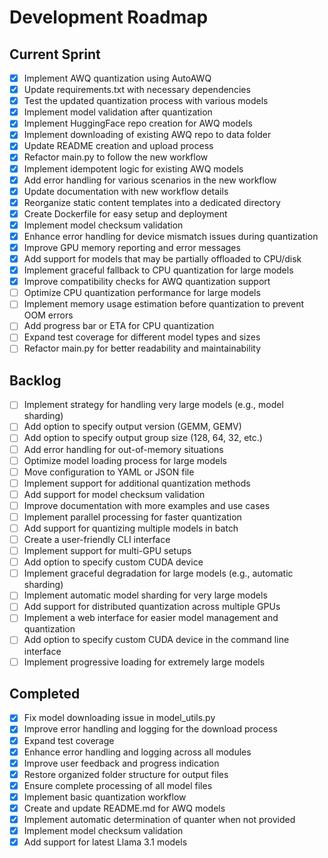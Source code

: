 # Development Roadmap

## Current Sprint
- [x] Implement AWQ quantization using AutoAWQ
- [x] Update requirements.txt with necessary dependencies
- [x] Test the updated quantization process with various models
- [x] Implement model validation after quantization
- [x] Implement HuggingFace repo creation for AWQ models
- [x] Implement downloading of existing AWQ repo to data folder
- [x] Update README creation and upload process
- [x] Refactor main.py to follow the new workflow
- [x] Implement idempotent logic for existing AWQ models
- [x] Add error handling for various scenarios in the new workflow
- [x] Update documentation with new workflow details
- [x] Reorganize static content templates into a dedicated directory
- [x] Create Dockerfile for easy setup and deployment
- [x] Implement model checksum validation
- [x] Enhance error handling for device mismatch issues during quantization
- [x] Improve GPU memory reporting and error messages
- [x] Add support for models that may be partially offloaded to CPU/disk
- [x] Implement graceful fallback to CPU quantization for large models
- [x] Improve compatibility checks for AWQ quantization support
- [ ] Optimize CPU quantization performance for large models
- [ ] Implement memory usage estimation before quantization to prevent OOM errors
- [ ] Add progress bar or ETA for CPU quantization
- [ ] Expand test coverage for different model types and sizes
- [ ] Refactor main.py for better readability and maintainability

## Backlog
- [ ] Implement strategy for handling very large models (e.g., model sharding)
- [ ] Add option to specify output version (GEMM, GEMV)
- [ ] Add option to specify output group size (128, 64, 32, etc.)
- [ ] Add error handling for out-of-memory situations
- [ ] Optimize model loading process for large models
- [ ] Move configuration to YAML or JSON file
- [ ] Implement support for additional quantization methods
- [ ] Add support for model checksum validation
- [ ] Improve documentation with more examples and use cases
- [ ] Implement parallel processing for faster quantization
- [ ] Add support for quantizing multiple models in batch
- [ ] Create a user-friendly CLI interface
- [ ] Implement support for multi-GPU setups
- [ ] Add option to specify custom CUDA device
- [ ] Implement graceful degradation for large models (e.g., automatic sharding)
- [ ] Implement automatic model sharding for very large models
- [ ] Add support for distributed quantization across multiple GPUs
- [ ] Implement a web interface for easier model management and quantization
- [ ] Add option to specify custom CUDA device in the command line interface
- [ ] Implement progressive loading for extremely large models

## Completed
- [x] Fix model downloading issue in model_utils.py
- [x] Improve error handling and logging for the download process
- [x] Expand test coverage
- [x] Enhance error handling and logging across all modules
- [x] Improve user feedback and progress indication
- [x] Restore organized folder structure for output files
- [x] Ensure complete processing of all model files
- [x] Implement basic quantization workflow
- [x] Create and update README.md for AWQ models
- [x] Implement automatic determination of quanter when not provided
- [x] Implement model checksum validation
- [x] Add support for latest Llama 3.1 models
